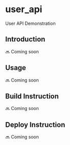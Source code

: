 # user_api
User API Demonstration

## Introduction
🔜 Coming soon

## Usage
🔜 Coming soon

## Build Instruction
🔜 Coming soon

## Deploy Instruction
🔜 Coming soon
